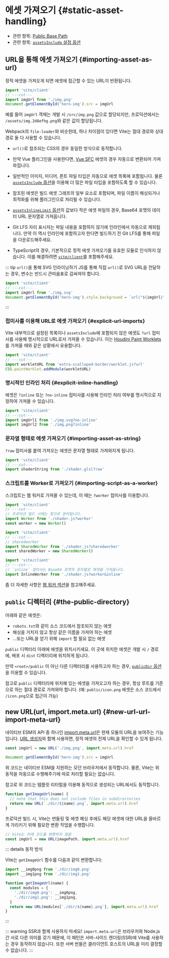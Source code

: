 # 에셋 가져오기 {#static-asset-handling}

- 관련 항목: [Public Base Path](./build#public-base-path)
- 관련 항목: [`assetsInclude` 설정 옵션](/config/shared-options.md#assetsinclude)

## URL을 통해 에셋 가져오기 {#importing-asset-as-url}

정적 에셋을 가져오게 되면 에셋에 접근할 수 있는 URL이 반환됩니다.

```js twoslash
import 'vite/client'
// ---cut---
import imgUrl from './img.png'
document.getElementById('hero-img').src = imgUrl
```

예를 들어 `imgUrl` 객체는 개발 시 `/src/img.png` 값으로 할당되지만, 프로덕션에서는 `/assets/img.2d8efhg.png`와 같은 값이 할당됩니다.

Webpack의 `file-loader`와 비슷한데, 하나 차이점이 있다면 Vite는 절대 경로와 상대 경로 둘 다 사용할 수 있습니다.

- `url()`로 참조되는 CSS의 경우 동일한 방식으로 동작합니다.

- 만약 Vue 플러그인을 사용한다면, [Vue SFC](https://v3.vuejs.org/guide/single-file-component.html) 에셋의 경우 자동으로 변환되어 가져와집니다.

- 일반적인 이미지, 미디어, 폰트 파일 타입은 자동으로 에셋 목록에 포함됩니다. 물론 [`assetsInclude` 옵션](/config/shared-options.md#assetsinclude)을 이용해 더 많은 파일 타입을 포함하도록 할 수 있습니다.

- 참조된 에셋은 빌드 에셋 그래프의 일부 요소로 포함되며, 파일 이름이 해싱되거나 최적화를 위해 플러그인으로 처리될 수 있습니다.

- [`assetsInlineLimit` 옵션](/config/shared-options.md#assetsinlinelimit)의 값보다 작은 에셋 파일의 경우, Base64 포맷의 데이터 URL 문자열로 가져옵니다.

- Git LFS 자리 표시자는 파일 내용을 포함하지 않기에 인라인에서 자동으로 제외됩니다. 만약 이 역시 인라인에 포함하고자 한다면 빌드하기 전 Git LFS를 통해 파일을 다운로드해주세요.

- TypeScript의 경우, 기본적으로 정적 에셋 가져오기를 유효한 모듈로 인식하지 않습니다. 이를 해결하려면 [`vite/client`](./features#client-types)를 포함해주세요.

::: tip `url()`을 통해 SVG 인라이닝하기
JS를 통해 직접 `url()`로 SVG URL을 전달하는 경우, 변수는 반드시 큰따옴표로 감싸져야 합니다.

```js twoslash
import 'vite/client'
// ---cut---
import imgUrl from './img.svg'
document.getElementById('hero-img').style.background = `url("${imgUrl}")`
```

:::

### 접미사를 이용해 URL로 에셋 가져오기 {#explicit-url-imports}

Vite 내부적으로 설정된 목록이나 `assetsInclude`에 포함되지 않은 에셋도 `?url` 접미사를 사용해 명시적으로 URL로서 가져올 수 있습니다. 이는 [Houdini Paint Worklets](https://developer.mozilla.org/en-US/docs/Web/API/CSS/paintWorklet_static)를 가져올 때와 같은 상황에서 유용합니다.

```js twoslash
import 'vite/client'
// ---cut---
import workletURL from 'extra-scalloped-border/worklet.js?url'
CSS.paintWorklet.addModule(workletURL)
```

### 명시적인 인라인 처리 {#explicit-inline-handling}

에셋은 `?inline` 또는 `?no-inline` 접미사를 사용해 인라인 처리 여부를 명시적으로 지정하여 가져올 수 있습니다.

```js twoslash
import 'vite/client'
// ---cut---
import imgUrl1 from './img.svg?no-inline'
import imgUrl2 from './img.png?inline'
```

### 문자열 형태로 에셋 가져오기 {#importing-asset-as-string}

`?raw` 접미사를 붙여 가져오는 에셋은 문자열 형태로 가져와지게 됩니다.

```js twoslash
import 'vite/client'
// ---cut---
import shaderString from './shader.glsl?raw'
```

### 스크립트를 Worker로 가져오기 {#importing-script-as-a-worker}

스크립트는 웹 워커로 가져올 수 있는데, 이 때는 `?worker` 접미사를 이용합니다.

```js twoslash
import 'vite/client'
// ---cut---
// 프로덕션 빌드 시에는 청크로 분리됩니다.
import Worker from './shader.js?worker'
const worker = new Worker()
```

```js twoslash
import 'vite/client'
// ---cut---
// sharedworker
import SharedWorker from './shader.js?sharedworker'
const sharedWorker = new SharedWorker()
```

```js twoslash
import 'vite/client'
// ---cut---
// `inline` 접미사는 Base64 포맷의 문자열로 에셋을 가져옵니다.
import InlineWorker from './shader.js?worker&inline'
```

좀 더 자세한 사항은 [웹 워커 섹션](./features#web-workers)을 참고해주세요.

## `public` 디렉터리 {#the-public-directory}

아래와 같은 에셋은:

- `robots.txt`와 같이 소스 코드에서 참조되지 않는 에셋
- 해싱을 거치지 않고 항상 같은 이름을 가져야 하는 에셋
- ...또는 URL을 얻기 위해 `import` 할 필요 없는 에셋

`public` 디렉터리 아래에 에셋을 위치시키세요. 이 곳에 위치한 에셋은 개발 시 `/` 경로에, 배포 시 `dist` 디렉터리에 위치하게 됩니다.

만약 `<root>/public` 이 아닌 다른 디렉터리를 사용하고자 하는 경우, [`publicDir` 옵션](/config/shared-options.md#publicdir)을 이용할 수 있습니다.

참고로 `public` 디렉터리에 위치해 있는 에셋을 가져오고자 하는 경우, 항상 루트를 기준으로 하는 절대 경로로 가져와야 합니다. (예: `public/icon.png` 에셋은 소스 코드에서 `/icon.png`으로 접근이 가능)

## new URL(url, import.meta.url) {#new-url-url-import-meta-url}

네이티브 ESM의 API 중 하나인 [import.meta.url](https://developer.mozilla.org/en-US/docs/Web/JavaScript/Reference/Statements/import.meta)은 현재 모듈의 URL을 보여주는 기능입니다. [URL 생성자](https://developer.mozilla.org/en-US/docs/Web/API/URL)와 함께 사용하면, 정적 에셋의 전제 URL을 확인할 수 있게 됩니다.

```js
const imgUrl = new URL('./img.png', import.meta.url).href

document.getElementById('hero-img').src = imgUrl
```

위 코드는 네이티브 ESM을 지원하는 모던 브라우저에서 동작합니다. 물론, Vite는 위 동작을 자동으로 수행해주기에 따로 처리할 필요는 없습니다.

참고로 위 코드는 템플릿 리터럴을 이용해 동적으로 생성되는 URL에서도 동작합니다.

```js
function getImageUrl(name) {
  // note that this does not include files in subdirectories
  return new URL(`./dir/${name}.png`, import.meta.url).href
}
```

프로덕션 빌드 시, Vite는 번들링 및 에셋 해싱 후에도 해당 에셋에 대한 URL을 올바르게 가리키기 위해 필요한 변환 작업을 수행합니다.

```js
// Vite는 아래 코드를 변환하지 않음
const imgUrl = new URL(imagePath, import.meta.url).href
```

::: details 동작 방식

Vite는 `getImageUrl` 함수를 다음과 같이 변환합니다:

```js
import __img0png from './dir/img0.png'
import __img1png from './dir/img1.png'

function getImageUrl(name) {
  const modules = {
    './dir/img0.png': __img0png,
    './dir/img1.png': __img1png,
  }
  return new URL(modules[`./dir/${name}.png`], import.meta.url).href
}
```

:::

::: warning SSR과 함께 사용하지 마세요!
`import.meta.url`은 브라우저와 Node.js 간 서로 다른 의미를 갖기 때문에, 이 패턴은 서버-사이드 렌더링(SSR)에 Vite를 사용하는 경우 동작하지 않습니다. 또한 서버 번들은 클라이언트 호스트의 URL을 미리 결정할 수 없습니다.
:::